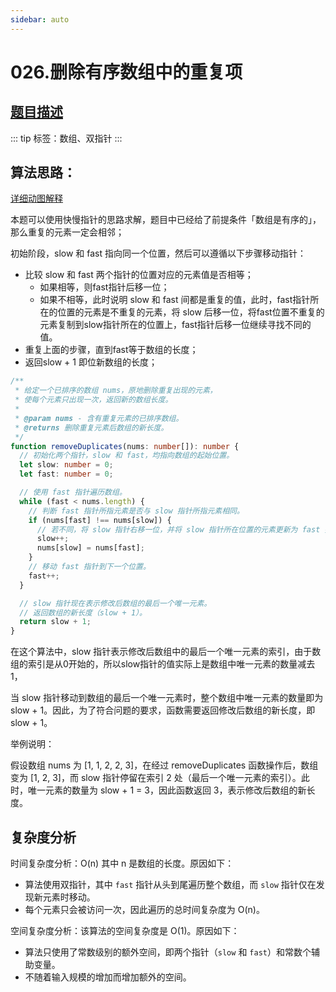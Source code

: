 ```yaml
---
sidebar: auto
---
```


# 026.删除有序数组中的重复项

## [题目描述](https://leetcode.cn/problems/remove-duplicates-from-sorted-array/)

::: tip
标签：数组、双指针
:::

## 算法思路：
[详细动图解释](https://ricepudding.cn/article/94e253b0)

本题可以使用快慢指针的思路求解，题目中已经给了前提条件「数组是有序的」，那么重复的元素一定会相邻；

初始阶段，slow 和 fast 指向同一个位置，然后可以遵循以下步骤移动指针：
- 比较 slow 和 fast 两个指针的位置对应的元素值是否相等；
  - 如果相等，则fast指针后移一位；
  - 如果不相等，此时说明 slow 和 fast 间都是重复的值，此时，fast指针所在的位置的元素是不重复的元素，将 slow 后移一位，将fast位置不重复的元素复制到slow指针所在的位置上，fast指针后移一位继续寻找不同的值。
- 重复上面的步骤，直到fast等于数组的长度；
- 返回slow + 1 即位新数组的长度；

```ts
/**
 * 给定一个已排序的数组 nums，原地删除重复出现的元素，
 * 使每个元素只出现一次，返回新的数组长度。
 * 
 * @param nums - 含有重复元素的已排序数组。
 * @returns 删除重复元素后数组的新长度。
 */
function removeDuplicates(nums: number[]): number {
  // 初始化两个指针，slow 和 fast，均指向数组的起始位置。
  let slow: number = 0;
  let fast: number = 0;

  // 使用 fast 指针遍历数组。
  while (fast < nums.length) {
    // 判断 fast 指针所指元素是否与 slow 指针所指元素相同。
    if (nums[fast] !== nums[slow]) {
      // 若不同，将 slow 指针右移一位，并将 slow 指针所在位置的元素更新为 fast 指针所指元素。
      slow++;
      nums[slow] = nums[fast];
    }
    // 移动 fast 指针到下一个位置。
    fast++;
  }

  // slow 指针现在表示修改后数组的最后一个唯一元素。
  // 返回数组的新长度（slow + 1）。
  return slow + 1;
}
```
在这个算法中，slow 指针表示修改后数组中的最后一个唯一元素的索引，由于数组的索引是从0开始的，所以slow指针的值实际上是数组中唯一元素的数量减去1，

当 slow 指针移动到数组的最后一个唯一元素时，整个数组中唯一元素的数量即为 slow + 1。因此，为了符合问题的要求，函数需要返回修改后数组的新长度，即 slow + 1。

举例说明：

假设数组 nums 为 [1, 1, 2, 2, 3]，在经过 removeDuplicates 函数操作后，数组变为 [1, 2, 3]，而 slow 指针停留在索引 2 处（最后一个唯一元素的索引）。此时，唯一元素的数量为 slow + 1 = 3，因此函数返回 3，表示修改后数组的新长度。

## 复杂度分析
时间复杂度分析：O(n) 其中 n 是数组的长度。原因如下：
- 算法使用双指针，其中 `fast` 指针从头到尾遍历整个数组，而 `slow` 指针仅在发现新元素时移动。
- 每个元素只会被访问一次，因此遍历的总时间复杂度为 O(n)。

空间复杂度分析：该算法的空间复杂度是 O(1)。原因如下：
- 算法只使用了常数级别的额外空间，即两个指针（`slow` 和 `fast`）和常数个辅助变量。
- 不随着输入规模的增加而增加额外的空间。